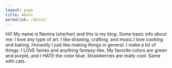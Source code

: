 ```yaml
---
layout: page
title: About
permalink: /about/
---
```


Hi!! My name is Namira (she/her) and this is my blog. Some basic info about me: I love any type of art. I like drawing, crafting, and music.I love cooking and baking. Honestly I just like making things in general. I make a lot of things.
I LOVE fairies and anything fantasy-like. My favorite colors are green and purple, and I HATE the color blue. Strawberries are really cool. Same with cats.
